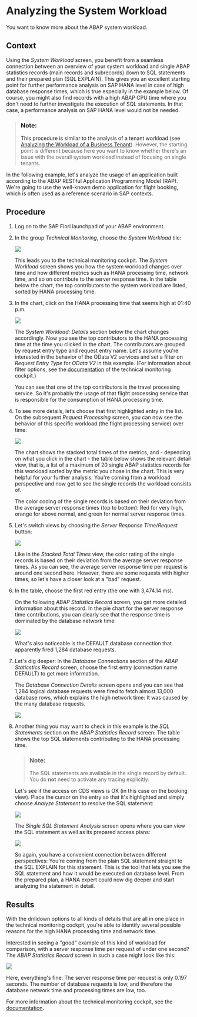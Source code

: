 <!-- loioc1c7014bfa44478f8d591fe645a94bcd -->

# Analyzing the System Workload

You want to know more about the ABAP system workload.



<a name="loioc1c7014bfa44478f8d591fe645a94bcd__context_ejk_yvc_gsb"/>

## Context

Using the *System Workload* screen, you benefit from a seamless connection between an overview of your system workload and single ABAP statistics records \(main records and subrecords\) down to SQL statements and their prepared plan \(SQL EXPLAIN\). This gives you an excellent starting point for further performance analysis on SAP HANA level in case of high database response times, which is true especially in the example below. Of course, you might also find records with a high ABAP CPU time where you don't need to further investigate the execution of SQL statements. In that case, a performance analysis on SAP HANA level would not be needed.

> ### Note:  
> This procedure is similar to the analysis of a tenant workload \(see [Analyzing the Workload of a Business Tenant](analyzing-the-workload-of-a-business-tenant-5fb4ce7.md)\). However, the starting point is different because here you want to know whether there's an issue with the overall system workload instead of focusing on single tenants.

In the following example, let's analyze the usage of an application built according to the ABAP RESTful Application Programming Model \(RAP\). We're going to use the well-known demo application for flight booking, which is often used as a reference scenario in SAP contexts.



<a name="loioc1c7014bfa44478f8d591fe645a94bcd__steps_mjk_yvc_gsb"/>

## Procedure

1.  Log on to the SAP Fiori launchpad of your ABAP environment.

2.  In the group *Technical Monitoring*, choose the *System Workload* tile:

    ![](images/User_Story_System_Workload_Tile_3cbfb34.png)

    This leads you to the technical monitoring cockpit. The *System Workload* screen shows you how the system workload changes over time and how different metrics such as HANA processing time, network time, and so on contribute to the server response time. In the table below the chart, the top contributors to the system workload are listed, sorted by HANA processing time.

3.  In the chart, click on the HANA processing time that seems high at 01:40 p.m.

    ![](images/System_Workload_Start_Screen_Flight_Scenario_40b59ae.png)

    The *System Workload: Details* section below the chart changes accordingly. Now you see the top contributors to the HANA processing time at the time you clicked in the chart. The contributors are grouped by request entry type and request entry name. Let's assume you're interested in the behavior of the OData V2 services and set a filter on *Request Entry Type* for *OData V2* in this example. \(For information about filter options, see the [documentation](https://help.sap.com/docs/BTP/b273a660af4e4948a49a316ea2438f24/536cd53e5f244c65bdbe620feb39c8ed.html?language=en-US) of the technical monitoring cockpit.\)

    You can see that one of the top contributors is the travel processing service. So it's probably the usage of that flight processing service that is responsible for the consumption of HANA processing time.

4.  To see more details, let’s choose that first highlighted entry in the list. On the subsequent *Request Processing* screen, you can now see the behavior of this specific workload \(the flight processing service\) over time:

    ![](images/System_Workload_Request_Processing_Stacked_Total_Times_95614b9.png)

    The chart shows the stacked total times of the metrics, and - depending on what you click in the chart - the table below shows the relevant detail view, that is, a list of a maximum of 20 single ABAP statistics records for this workload sorted by the metric you chose in the chart. This is very helpful for your further analysis: You're coming from a workload perspective and now get to see the single records the workload consists of.

    The color coding of the single records is based on their deviation from the average server response times \(top to bottom\): Red for very high, orange for above normal, and green for normal server response times.

5.  Let's switch views by choosing the *Server Response Time/Request* button:

    ![](images/System_Workload_Request_Processing_Server_Response_Time_a564800.png)

    Like in the *Stacked Total Times* view, the color rating of the single records is based on their deviation from the average server response times. As you can see, the average server response time per request is around one second here. However, there are some requests with higher times, so let's have a closer look at a "bad" request.

6.  In the table, choose the first red entry \(the one with 3,474.14 ms\).

    On the following *ABAP Statistics Record* screen, you get more detailed information about this record. In the pie chart for the server response time contributions, you can clearly see that the response time is dominated by the database network time:

    ![](images/System_Workload_ABAP_Statistics_Record_Screen_ce37a80.png)

    What's also noticeable is the DEFAULT database connection that apparently fired 1,284 database requests.

7.  Let's dig deeper: In the *Database Connections* section of the *ABAP Staticstics Record* screen, choose the first entry \(connection name DEFAULT\) to get more information.

    The *Database Connection Details* screen opens and you can see that 1,284 logical database requests were fired to fetch almost 13,000 database rows, which explains the high network time: It was caused by the many database requests.

    ![](images/System_Workload_Database_Connection_Details_f8bb4b2.png)

8.  Another thing you may want to check in this example is the *SQL Statements* section on the *ABAP Statistics Record* screen: The table shows the top SQL statements contributing to the HANA processing time.

    > ### Note:  
    > The SQL statements are available in the single record by default. You do **not** need to activate any tracing explicitly.

    Let's see if the access on CDS views is OK \(in this case on the booking view\). Place the cursor on the entry so that it's highlighted and simply choose *Analyze Statement* to resolve the SQL statement:

    ![](images/System_Workload_User_Story_Analyze_Statement_Button_7d388e4.png)

    The *Single SQL Statement Analysis* screen opens where you can view the SQL statement as well as its prepared access plans:

    ![](images/System_Workload_Single_SQL_Statement_Analysis_07495a2.png)

    So again, you have a convenient connection between different perspectives: You're coming from the plain SQL statement straight to the SQL EXPLAIN for this statement. This is the tool that lets you see the SQL statement and how it would be executed on database level. From the prepared plan, a HANA expert could now dig deeper and start analyzing the statement in detail.




<a name="loioc1c7014bfa44478f8d591fe645a94bcd__result_x3x_zjw_3tb"/>

## Results

With the drilldown options to all kinds of details that are all in one place in the technical monitoring cockpit, you're able to identify several possible reasons for the high HANA processing time and network time.

Interested in seeing a "good" example of this kind of workload for comparison, with a server response time per request of under one second? The *ABAP Statistics Record* screen in such a case might look like this:

![](images/System_Workload_Good_Request_Example_c2602f9.png)

Here, everything's fine: The server response time per request is only 0.197 seconds. The number of database requests is low, and therefore the database network time and processing times are low, too.

For more information about the technical monitoring cockpit, see the [documentation](https://help.sap.com/viewer/tmc_cloud).


